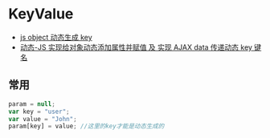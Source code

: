 # KeyValue

- [js object 动态生成 key](https://blog.csdn.net/u012891504/article/details/52087637)
- [动态-JS 实现给对象动态添加属性并赋值 及 实现 AJAX data 传递动态 key 键名](https://blog.csdn.net/qq_39028580/article/details/78871618)

## 常用

```js
param = null;
var key = "user";
var value = "John";
param[key] = value; //这里的key才能是动态生成的
```
